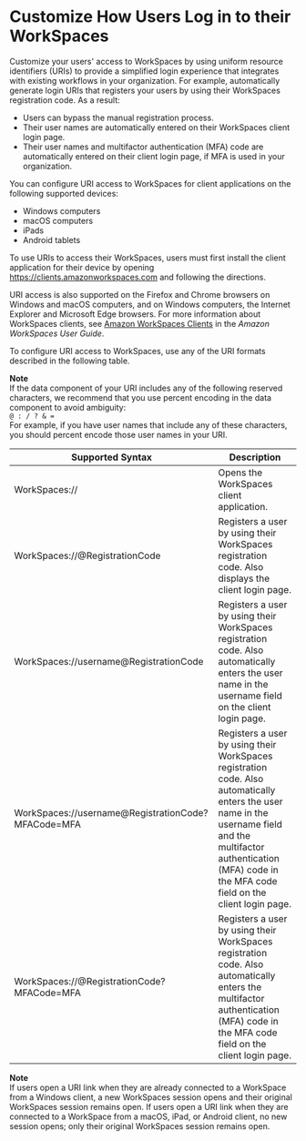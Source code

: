 # Customize How Users Log in to their WorkSpaces<a name="customize-workspaces-user-login"></a>

Customize your users' access to WorkSpaces by using uniform resource identifiers \(URIs\) to provide a simplified login experience that integrates with existing workflows in your organization\. For example, automatically generate login URIs that registers your users by using their WorkSpaces registration code\. As a result: 
+ Users can bypass the manual registration process\.
+ Their user names are automatically entered on their WorkSpaces client login page\.
+ Their user names and multifactor authentication \(MFA\) code are automatically entered on their client login page, if MFA is used in your organization\.

You can configure URI access to WorkSpaces for client applications on the following supported devices: 
+ Windows computers
+ macOS computers
+ iPads
+ Android tablets

To use URIs to access their WorkSpaces, users must first install the client application for their device by opening [https://clients\.amazonworkspaces\.com](https://clients.amazonworkspaces.com/) and following the directions\.

URI access is also supported on the Firefox and Chrome browsers on Windows and macOS computers, and on Windows computers, the Internet Explorer and Microsoft Edge browsers\. For more information about WorkSpaces clients, see [Amazon WorkSpaces Clients](https://docs.aws.amazon.com/workspaces/latest/userguide/amazon-workspaces-clients.html) in the *Amazon WorkSpaces User Guide*\.

To configure URI access to WorkSpaces, use any of the URI formats described in the following table\.

**Note**  
If the data component of your URI includes any of the following reserved characters, we recommend that you use percent encoding in the data component to avoid ambiguity:   
`@ : / ? & =`  
For example, if you have user names that include any of these characters, you should percent encode those user names in your URI\.


| Supported Syntax | Description | 
| --- | --- | 
| WorkSpaces:// | Opens the WorkSpaces client application\. | 
| WorkSpaces://@RegistrationCode | Registers a user by using their WorkSpaces registration code\. Also displays the client login page\. | 
| WorkSpaces://username@RegistrationCode | Registers a user by using their WorkSpaces registration code\. Also automatically enters the user name in the username field on the client login page\. | 
| WorkSpaces://username@RegistrationCode?MFACode=MFA | Registers a user by using their WorkSpaces registration code\. Also automatically enters the user name in the username field and the multifactor authentication \(MFA\) code in the MFA code field on the client login page\. | 
| WorkSpaces://@RegistrationCode?MFACode=MFA | Registers a user by using their WorkSpaces registration code\. Also automatically enters the multifactor authentication \(MFA\) code in the MFA code field on the client login page\. | 

**Note**  
If users open a URI link when they are already connected to a WorkSpace from a Windows client, a new WorkSpaces session opens and their original WorkSpaces session remains open\. If users open a URI link when they are connected to a WorkSpace from a macOS, iPad, or Android client, no new session opens; only their original WorkSpaces session remains open\.
